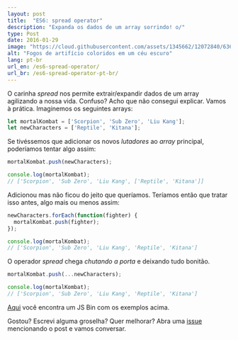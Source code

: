 ```yaml
---
layout: post
title:  "ES6: spread operator"
description: "Expanda os dados de um array sorrindo! o/"
type: Post
date: 2016-01-29
image: "https://cloud.githubusercontent.com/assets/1345662/12072840/6360f8ae-b0de-11e5-8584-b748798c95c3.jpg"
alt: "Fogos de artifício coloridos em um céu escuro"
lang: pt-br
url_en: /es6-spread-operator/
url_br: /es6-spread-operator-pt-br/
---
```


O carinha *spread* nos permite extrair/expandir dados de um array agilizando a nossa vida. Confuso? Acho que não consegui explicar. Vamos à prática. Imaginemos os seguintes arrays:

```js
let mortalKombat = ['Scorpion', 'Sub Zero', 'Liu Kang'];
let newCharacters = ['Reptile', 'Kitana'];
```

Se tivéssemos que adicionar os novos *lutadores* ao *array* principal, poderíamos tentar algo assim:

```js
mortalKombat.push(newCharacters);

console.log(mortalKombat);
// ['Scorpion', 'Sub Zero', 'Liu Kang', ['Reptile', 'Kitana']]
```

Adicionou mas não ficou do jeito que queríamos. Teríamos então que tratar isso antes, algo mais ou menos assim:

```js
newCharacters.forEach(function(fighter) {
  mortalKombat.push(fighter);
});

console.log(mortalKombat);
// ['Scorpion', 'Sub Zero', 'Liu Kang', 'Reptile', 'Kitana']
```

O operador *spread* chega *chutando a porta* e deixando tudo bonitão.

```js
mortalKombat.push(...newCharacters);

console.log(mortalKombat);
// ['Scorpion', 'Sub Zero', 'Liu Kang', 'Reptile', 'Kitana']
```

[Aqui](http://jsbin.com/cubiko/edit?js,console) você encontra um JS Bin com os exemplos acima.

Gostou? Escrevi alguma groselha? Quer melhorar? Abra uma [issue](https://github.com/raphaelfabeni/raphaelfabeni.github.io/issues) mencionando o post e vamos conversar.
